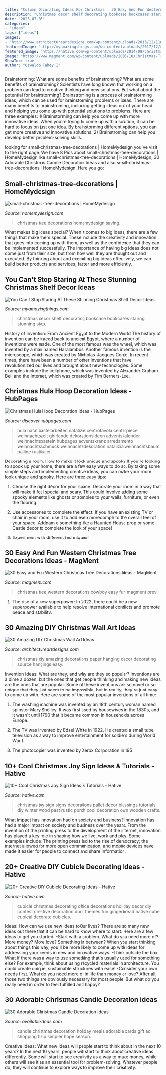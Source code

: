 ```yaml
---
title: "Column Decorating Ideas For Christmas : 30 Easy And Fun Western Christmas Tree Decorations Ideas"
description: "Christmas decor shelf decorating bookcase bookcases staring stunning stop"
date: "2023-07-05"
categories:
- "ideas"
tags: ["ideas"]
images:
- "http://www.architectureartdesigns.com/wp-content/uploads/2013/12/1103-630x944.jpg"
featuredImage: "http://myamazingthings.com/wp-content/uploads/2017/12/christmas-shelf-decor-7-.jpg"
featured_image: "https://hative.com/wp-content/uploads/2014/09/christmas-joy-sign/10-christmas-joy-sign-ideas-and-tutorials.jpg"
image: "https://www.magment.com/wp-content/uploads/2016/10/Christmas-Tree-with-Cowboy-Hat.png"
ShowToc: true
author: "Oswaldo Fahey I"
---
```



Brainstorming: What are some benefits of brainstroming?
What are some benefits of brainstroming? Scientists have long known that working on a problem can lead to creative thinking and new solutions. But what about the potential for brainstorming? Brainstroming is a process of brainstorming ideas, which can be used for brainstorming problems or ideas. There are many benefits to brainstroming, including getting ideas out of your head and helping you come up with potential solutions to problems. Here are three examples: 1) Brainstorming can help you come up with more innovative ideas. When you’re trying to come up with a solution, it can be hard to focus on just one idea. By brainstorming different options, you can get more creative and innovative solutions. 2) Brainstroming can help you develop better problem-solving skills.

	

		
looking for small-christmas-tree-decorations | HomeMydesign you've visit to the right page. We have 8 Pics about small-christmas-tree-decorations | HomeMydesign like small-christmas-tree-decorations | HomeMydesign, 30 Adorable Christmas Candle Decoration Ideas and also small-christmas-tree-decorations | HomeMydesign. Here you go:
		
    
## Small-christmas-tree-decorations | HomeMydesign

<img loading=lazy src="https://homemydesign.com/wp-content/uploads/2014/12/small-christmas-tree-decorations.jpg" onerror="this.onerror=null;this.src='https://tse1.mm.bing.net/th?id=OIP.J9Os6VTnNq-AL503bwGM5gHaLG&amp;pid=15.1';" alt="small-christmas-tree-decorations | HomeMydesign">

_Source: homemydesign.com_

>christmas tree decorations homemydesign saving. 

	

What makes big ideas special?
When it comes to big ideas, there are a few things that make them special. These include the creativity and innovation that goes into coming up with them, as well as the confidence that they can be implemented successfully. The importance of having big ideas does not come just from their size, but from how well they are thought out and executed. By thinking about and executing big ideas effectively, we can build better products and services, faster and more efficiently.

    
## You Can&#039;t Stop Staring At These Stunning Christmas Shelf Decor Ideas

<img loading=lazy src="http://myamazingthings.com/wp-content/uploads/2017/12/christmas-shelf-decor-7-.jpg" onerror="this.onerror=null;this.src='https://tse4.mm.bing.net/th?id=OIP.rOfRFMzD7U3_mXIS-WSC-QHaJ4&amp;pid=15.1';" alt="You Can&#039;t Stop Staring At These Stunning Christmas Shelf Decor Ideas">

_Source: myamazingthings.com_

>christmas decor shelf decorating bookcase bookcases staring stunning stop. 

	

History of Invention: From Ancient Egypt to the Modern World
The history of invention can be traced back to ancient Egypt, where a number of inventions were made. One of the most famous was the wheel, which was invented by a man named Haralambos. Another famous invention is the microscope, which was created by Nicholas-Jacques Conte. In recent times, there have been a number of other inventions that have revolutionized our lives and brought about new technologies. Some examples include the cellphone, which was invented by Alexander Graham Bell and the Internet, which was created by Tim Berners-Lee.

    
## Christmas Hula Hoop Decoration Ideas - HubPages

<img loading=lazy src="https://images.saymedia-content.com/.image/t_share/MTgwNjE4NDY0MDkwOTI0MTIw/christmas-hula-hoop-decoration-ideas.jpg" onerror="this.onerror=null;this.src='https://tse4.mm.bing.net/th?id=OIP.MZi0y7ah4EBaJrcxzYDUlgHaJ8&amp;pid=15.1';" alt="Christmas Hula Hoop Decoration Ideas - HubPages">

_Source: discover.hubpages.com_

>hula natal bastelarbeiten natalizie centrotavola centerpiece weihnachtszeit ghirlande dekorationsideen adventskalender weihnachtsbasteln hubpages adventskranz arredamento weihnachtsschmuck weihnachtsdekoration natalizia weihnachtsbaum palline rustikaler. 

	

Decorating a room: How to make it look unique and spooky
If you're looking to spook up your home, there are a few easy ways to do so. By taking some simple steps and implementing creative ideas, you can make your room look unique and spooky. Here are three easy tips:
1. Choose the right décor for your space. Decorate your room in a way that will make it feel special and scary. This could involve adding some spooky elements like ghosts or zombies to your walls, furniture, or even the flooring.

2. Use accessories to complete the effect. If you have an existing TV or chair in your room, use it to add even moreoomph to the overall feel of your space. Addnam e something like a Haunted House prop or some Castle decor to complete the look of your space!

3. Experiment with different techniques!

    
## 30 Easy And Fun Western Christmas Tree Decorations Ideas - MagMent

<img loading=lazy src="https://www.magment.com/wp-content/uploads/2016/10/Christmas-Tree-with-Cowboy-Hat.png" onerror="this.onerror=null;this.src='https://tse2.mm.bing.net/th?id=OIP.4X1FbjZiC5NlDbnNywobLQHaLH&amp;pid=15.1';" alt="30 Easy and Fun Western Christmas Tree Decorations Ideas - MagMent">

_Source: magment.com_

>christmas tree western decorations cowboy easy fun magment prev. 

	

1. The rise of a new superpower: In 2022, there could be a new superpower available to help resolve international conflicts and promote peace and stability.

    
## 30 Amazing DIY Christmas Wall Art Ideas

<img loading=lazy src="http://www.architectureartdesigns.com/wp-content/uploads/2013/12/1103-630x944.jpg" onerror="this.onerror=null;this.src='https://tse4.mm.bing.net/th?id=OIP.FiFzrAzu0FVUpZ2s9bniDQHaLG&amp;pid=15.1';" alt="30 Amazing DIY Christmas Wall Art Ideas">

_Source: architectureartdesigns.com_

>christmas diy amazing decorations paper hanging decor decorating source hangings easy. 

	

Invention Ideas: What are they, and why are they so popular?
Inventions are a dime a dozen, but the ones that get people thinking and making new ideas are the ones that are popular. Some of these inventions are so novel or so unique that they just seem to be impossible, but in reality, they're just easy to come up with. Here are some of the most popular inventions of all time: 
1. The washing machine was invented by an 18th century woman named spinster Mary Shelley. It was first used by housewives in the 1830s, and it wasn't until 1790 that it became common in households across Europe.

2. The TV was invented by Edsel White in 1922. He created a small tube television as a way to improve entertainment for soldiers during World War I.

3. The photocopier was invented by Xerox Corporation in 195
    
## 10+ Cool Christmas Joy Sign Ideas &amp; Tutorials - Hative

<img loading=lazy src="https://hative.com/wp-content/uploads/2014/09/christmas-joy-sign/10-christmas-joy-sign-ideas-and-tutorials.jpg" onerror="this.onerror=null;this.src='https://tse4.mm.bing.net/th?id=OIP.l2F_ERFExURqzRMtj-SSXQHaJ4&amp;pid=15.1';" alt="10+ Cool Christmas Joy Sign Ideas &amp; Tutorials - Hative">

_Source: hative.com_

>christmas joy sign signs decorations pallet decor blessings tutorials diy winter wood past rustic porch cool decoration own wooden crafts. 

	

What impact has innovation had on society and business?
Innovation has had a major impact on society and business over the years. From the invention of the printing press to the development of the internet, innovation has played a key role in shaping how we live, work and play. Some examples include: The printing press led to the rise of democracy; the internet allowed for more open communication; and mobile devices have made it easier for people to connect and share information.

    
## 20+ Creative DIY Cubicle Decorating Ideas - Hative

<img loading=lazy src="https://hative.com/wp-content/uploads/2014/06/cubicle-decorating-ideas/15-office-cubicle-decorating-ideas.jpg" onerror="this.onerror=null;this.src='https://tse4.mm.bing.net/th?id=OIP.3yAIeV4G_770hPlbEuXhQgHaJ4&amp;pid=15.1';" alt="20+ Creative DIY Cubicle Decorating Ideas - Hative">

_Source: hative.com_

>cubicle christmas decorating office decorations holiday decor diy contest creative decoration door themes fun gingerbread hative cube cubical decorate cubicles. 

	

Ideas: How can we use new ideas toOur lives?
There are so many new ideas out there that it can be hard to know where to start. Here are a few ideas to get you started: 
-Start with a problem. What do you need more of? More money? More love? Something in between? When you start thinking about things this way, you'll be more likely to come up with ideas for addressing your needs in new and innovative ways. 
-Think outside the box. What if there was a way to use something that's usually used for something else? For example, think about using recycled materials in architecture. You could create unique, sustainable structures with ease! 
-Consider your own needs first. What do you need more of in life than money or love? After all, those two things are obviously necessary for most people. But what do you really need in order to feel fulfilled and happy?

    
## 30 Adorable Christmas Candle Decoration Ideas

<img loading=lazy src="http://availableideas.com/wp-content/uploads/2015/11/Christmas-Candle-Decoration-24.jpg" onerror="this.onerror=null;this.src='https://tse3.mm.bing.net/th?id=OIP.T0eEIBsktYw04fa-m8eObgHaLH&amp;pid=15.1';" alt="30 Adorable Christmas Candle Decoration Ideas">

_Source: availableideas.com_

>candle christmas decoration holiday meals adorable cards gift ad shopping help simpler hope season. 

	

Creative Ideas: What new ideas will people start to think about in the next 10 years?
In the next 10 years, people will start to think about creative ideas differently. Some will start to see creativity as a way to make money, while others will see it as an essential tool for problem-solving. Whatever people do, they will continue to explore ways to improve their creativity.

